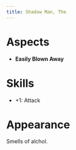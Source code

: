 ```yaml
---
title: Shadow Man, The
---
```


# Aspects

* **Easily Blown Away**

# Skills

* +1: Attack

# Appearance

Smells of alchol.
